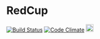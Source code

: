 # RedCup


[![Build Status](https://travis-ci.org/Nicacioneto/RedCup.svg?branch=master)](https://travis-ci.org/Nicacioneto/RedCup)
[![Code Climate](https://codeclimate.com/github/arthurbdiniz/RedCup/badges/gpa.svg)](https://codeclimate.com/github/arthurbdiniz/RedCup)
<a href="https://play.google.com/store/apps/details?id=com.arthur.redcup&hl=en"><img src="http://i.imgur.com/RpSf9nt.png" height="20" ></a>
